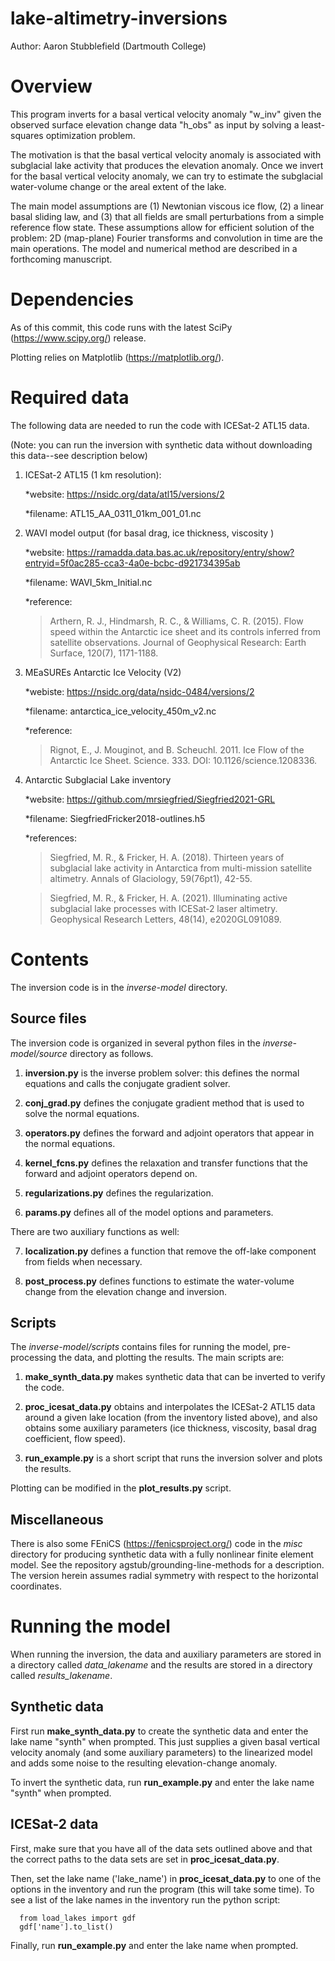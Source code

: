 # lake-altimetry-inversions
Author: Aaron Stubblefield (Dartmouth College)

# Overview
This program inverts for a basal vertical velocity anomaly "w_inv" given the observed surface
elevation change data "h_obs" as input by solving a least-squares optimization problem.

The motivation is that the basal vertical velocity anomaly is associated with
subglacial lake activity that produces the elevation anomaly. Once we invert
for the basal vertical velocity anomaly, we can try to estimate the subglacial
water-volume change or the areal extent of the lake.

The main model assumptions are (1) Newtonian viscous ice flow, (2) a linear
basal sliding law, and (3) that all fields are small perturbations from a simple
reference flow state. These assumptions allow for efficient solution of the problem:
2D (map-plane) Fourier transforms and convolution in time are the main
operations. The model and numerical method are described in a forthcoming manuscript.

# Dependencies
As of this commit, this code runs with the latest SciPy (https://www.scipy.org/)
release.

Plotting relies on Matplotlib (https://matplotlib.org/).

# Required data
The following data are needed to run the code with ICESat-2 ATL15 data.

(Note: you can run the inversion with synthetic data without downloading this data--see description below)

1. ICESat-2 ATL15 (1 km resolution):

   *website: https://nsidc.org/data/atl15/versions/2

   *filename: ATL15_AA_0311_01km_001_01.nc

2. WAVI model output (for basal drag, ice thickness, viscosity )

   *website: https://ramadda.data.bas.ac.uk/repository/entry/show?entryid=5f0ac285-cca3-4a0e-bcbc-d921734395ab

   *filename: WAVI_5km_Initial.nc

   *reference:
      >Arthern, R. J., Hindmarsh, R. C., & Williams, C. R. (2015). Flow speed within
      the Antarctic ice sheet and its controls inferred from satellite observations.
      Journal of Geophysical Research: Earth Surface, 120(7), 1171-1188.

3. MEaSUREs Antarctic Ice Velocity (V2)

   *webiste: https://nsidc.org/data/nsidc-0484/versions/2

   *filename: antarctica_ice_velocity_450m_v2.nc

   *reference:
      > Rignot, E., J. Mouginot, and B. Scheuchl. 2011. Ice Flow of the Antarctic
       Ice Sheet. Science. 333. DOI: 10.1126/science.1208336.

4. Antarctic Subglacial Lake inventory

   *website: https://github.com/mrsiegfried/Siegfried2021-GRL

   *filename: SiegfriedFricker2018-outlines.h5

   *references:

   >   Siegfried, M. R., & Fricker, H. A. (2018). Thirteen years of subglacial
      lake activity in Antarctica from multi-mission satellite altimetry.
      Annals of Glaciology, 59(76pt1), 42-55.

   >   Siegfried, M. R., & Fricker, H. A. (2021). Illuminating active
      subglacial lake processes with ICESat‐2 laser altimetry. Geophysical
      Research Letters, 48(14), e2020GL091089.

# Contents
The inversion code is in the *inverse-model* directory.
## Source files
The inversion code is organized in several python files in the *inverse-model/source* directory as follows.

1. **inversion.py** is the inverse problem solver: this defines the normal equations
and calls the conjugate gradient solver.

2. **conj_grad.py** defines the conjugate gradient method that is used to solve
the normal equations.

3. **operators.py** defines the forward and adjoint operators that appear in the
normal equations.

4. **kernel_fcns.py** defines the relaxation and transfer functions that the forward and adjoint operators depend on.

5. **regularizations.py** defines the regularization.

6. **params.py** defines all of the model options and parameters.

There are two auxiliary functions as well:

7. **localization.py** defines a function that remove the off-lake component from fields when necessary.

8. **post_process.py** defines functions to estimate the water-volume change
from the elevation change and inversion.

## Scripts
The *inverse-model/scripts* contains files for running the model, pre-processing
the data, and plotting the results. The main scripts are:

1. **make_synth_data.py** makes synthetic data that can be inverted to verify the code.

2. **proc_icesat_data.py** obtains and interpolates the ICESat-2 ATL15 data around
a given lake location (from the inventory listed above), and also obtains some
auxiliary parameters (ice thickness, viscosity, basal drag coefficient, flow speed).

3. **run_example.py** is a short script that runs the inversion solver and plots
the results.

Plotting can  be modified in the **plot_results.py** script.

## Miscellaneous
There is also some FEniCS (https://fenicsproject.org/) code in the *misc* directory
for producing synthetic data with a fully nonlinear finite element model. See the repository
agstub/grounding-line-methods for a description. The version herein assumes
radial symmetry with respect to the horizontal coordinates.

# Running the model
When running the inversion, the data and auxiliary parameters are stored in a directory
called *data_lakename* and the results are stored in a directory called
*results_lakename*.

## Synthetic data
First run **make_synth_data.py** to create the synthetic data and enter the
lake name "synth" when prompted. This just supplies a given basal vertical
velocity anomaly (and some auxiliary parameters) to the linearized model
and adds some noise to the resulting elevation-change anomaly.

To invert the synthetic data, run **run_example.py** and enter the lake name
"synth" when prompted.

## ICESat-2 data
First, make sure that you have all of the data sets outlined above and that
the correct paths to the data sets are set in **proc_icesat_data.py**.  

Then, set the lake name ('lake_name') in **proc_icesat_data.py** to one of the options in
the inventory and run the program (this will take some time).
To see a list of the lake names in the inventory run the python script:
```
  from load_lakes import gdf
  gdf['name'].to_list()
```

Finally, run **run_example.py** and enter the lake name
when prompted.
